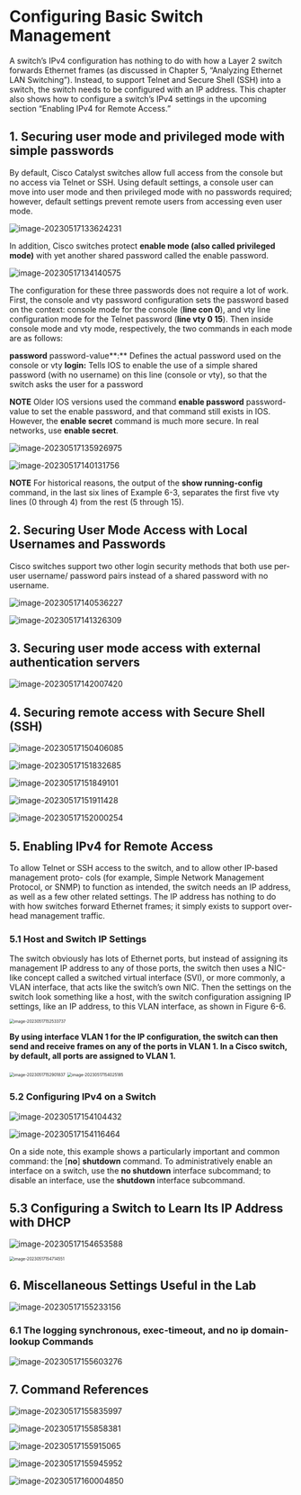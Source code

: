# **Configuring Basic Switch Management**

A switch’s IPv4 configuration has nothing to do with how a Layer 2 switch forwards Ethernet frames (as discussed in Chapter 5, “Analyzing Ethernet LAN Switching”). Instead, to support Telnet and Secure Shell (SSH) into a switch, the switch needs to be configured with an IP address. This chapter also shows how to configure a switch’s IPv4 settings in the upcoming section “Enabling IPv4 for Remote Access.”

## 1. Securing user mode and privileged mode with simple passwords

By default, Cisco Catalyst switches allow full access from the console but no access via Telnet or SSH. Using default settings, a console user can move into user mode and then privileged mode with no passwords required; however, default settings prevent remote users from accessing even user mode.

![image-20230517133624231](images/image-20230517133624231.png)

In addition, Cisco switches protect **enable mode (also called privileged mode)** with yet another shared password called the enable password.

![image-20230517134140575](images/image-20230517134140575.png)

The configuration for these three passwords does not require a lot of work. First, the console and vty password configuration sets the password based on the context: console mode for the console (**line con 0**), and vty line configuration mode for the Telnet password (**line vty 0 15**). Then inside console mode and vty mode, respectively, the two commands in each mode are as follows:

**password** password-value**:** Defines the actual password used on the console or vty **login:** Tells IOS to enable the use of a simple shared password (with no username) on this line (console or vty), so that the switch asks the user for a password

**NOTE** Older IOS versions used the command **enable password** password-value to set the enable password, and that command still exists in IOS. However, the **enable secret** command is much more secure. In real networks, use **enable secret**.

![image-20230517135926975](images/image-20230517135926975.png)



![image-20230517140131756](images/image-20230517140131756.png)

**NOTE** For historical reasons, the output of the **show running-config** command, in the last six lines of Example 6-3, separates the first five vty lines (0 through 4) from the rest (5 through 15).



## 2. **Securing User Mode Access with Local Usernames and Passwords**

Cisco switches support two other login security methods that both use per-user username/ password pairs instead of a shared password with no username.

![image-20230517140536227](images/image-20230517140536227.png)

![image-20230517141326309](images/image-20230517141326309.png)

## 3. Securing user mode access with external authentication servers

![image-20230517142007420](images/image-20230517142007420.png)



## 4. Securing remote access with Secure Shell (SSH)

![image-20230517150406085](images/image-20230517150406085.png)

![image-20230517151832685](images/image-20230517151832685.png)

![image-20230517151849101](images/image-20230517151849101.png)

![image-20230517151911428](images/image-20230517151911428.png)

![image-20230517152000254](images/image-20230517152000254.png)

## **5. Enabling IPv4 for Remote Access**

To allow Telnet or SSH access to the switch, and to allow other IP-based management proto- cols (for example, Simple Network Management Protocol, or SNMP) to function as intended, the switch needs an IP address, as well as a few other related settings. The IP address has nothing to do with how switches forward Ethernet frames; it simply exists to support over- head management traffic.

### **5.1 Host and Switch IP Settings**

The switch obviously has lots of Ethernet ports, but instead of assigning its management IP address to any of those ports, the switch then uses a NIC-like concept called a switched virtual interface (SVI), or more commonly, a VLAN interface, that acts like the switch’s own NIC. Then the settings on the switch look something like a host, with the switch configuration assigning IP settings, like an IP address, to this VLAN interface, as shown in Figure 6-6.

<img src="images/image-20230517152533737.png" alt="image-20230517152533737" style="zoom:50%;" />

**By using interface VLAN 1 for the IP configuration, the switch can then send and receive frames on any of the ports in VLAN 1. In a Cisco switch, by default, all ports are assigned to VLAN 1.**

<img src="images/image-20230517152901837.png" alt="image-20230517152901837" style="zoom:50%;" />

<img src="images/image-20230517154025185.png" alt="image-20230517154025185" style="zoom:50%;" />

### 5.2 **Configuring IPv4 on a Switch**

![image-20230517154104432](images/image-20230517154104432.png)

![image-20230517154116464](images/image-20230517154116464.png)

On a side note, this example shows a particularly important and common command: the [**no**] **shutdown** command. To administratively enable an interface on a switch, use the **no shutdown** interface subcommand; to disable an interface, use the **shutdown** interface subcommand. 

## **5.3 Configuring a Switch to Learn Its IP Address with DHCP**

![image-20230517154653588](images/image-20230517154653588.png)

<img src="images/image-20230517154714551.png" alt="image-20230517154714551" style="zoom:50%;" />

## **6. Miscellaneous Settings Useful in the Lab**

![image-20230517155233156](images/image-20230517155233156.png)

### 6.1 **The logging synchronous, exec-timeout, and no ip domain-lookup Commands**

![image-20230517155603276](images/image-20230517155603276.png)

## **7. Command References**

![image-20230517155835997](images/image-20230517155835997.png)

![image-20230517155858381](images/image-20230517155858381.png)

![image-20230517155915065](images/image-20230517155915065.png)

![image-20230517155945952](images/image-20230517155945952.png)

![image-20230517160004850](images/image-20230517160004850.png)
